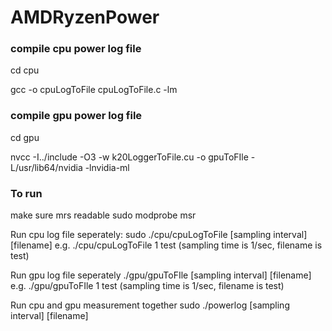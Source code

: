 # AMDRyzenPower

### compile cpu power log file 
<p> cd cpu
<p> gcc -o cpuLogToFile cpuLogToFile.c -lm

### compile gpu power log file 
<p> cd gpu
<p> nvcc -I../include -O3 -w k20LoggerToFile.cu -o gpuToFIle -L/usr/lib64/nvidia -lnvidia-ml

### To run 
<p> make sure mrs readable 
  sudo modprobe msr 
<p> Run cpu log file seperately:
    sudo ./cpu/cpuLogToFile [sampling interval] [filename] 
    e.g. ./cpu/cpuLogToFile 1 test      (sampling time is 1/sec, filename is test)
<p> Run gpu log file seperately 
    ./gpu/gpuToFIle [sampling interval] [filename]
    e.g. ./gpu/gpuToFIle 1 test      (sampling time is 1/sec, filename is test)
<p> Run cpu and gpu measurement together 
    sudo ./powerlog [sampling interval] [filename]
